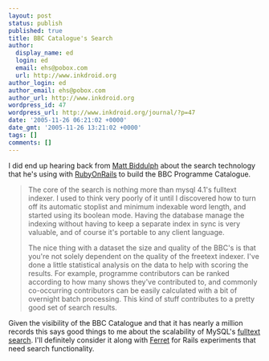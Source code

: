 ```yaml
---
layout: post
status: publish
published: true
title: BBC Catalogue's Search
author:
  display_name: ed
  login: ed
  email: ehs@pobox.com
  url: http://www.inkdroid.org
author_login: ed
author_email: ehs@pobox.com
author_url: http://www.inkdroid.org
wordpress_id: 47
wordpress_url: http://www.inkdroid.org/journal/?p=47
date: '2005-11-26 06:21:02 +0000'
date_gmt: '2005-11-26 13:21:02 +0000'
tags: []
comments: []
---
```

<p>I did end up hearing back from <a href="http://www.hackdiary.com/">Matt Biddulph</a> about the search technology that he's using with <a href="http://www.rubyonrails.org">RubyOnRails</a> to build the BBC Programme Catalogue.</p>
<blockquote><p>
The core of the search is nothing more than mysql 4.1's fulltext indexer. I used to think very poorly of it until I discovered how to turn off its automatic stoplist and minimum indexable word length, and started using its boolean mode. Having the database manage the indexing without having to keep a separate index in sync is very valuable, and of course it's portable to any client language.</p>
<p>The nice thing with a dataset the size and quality of the BBC's is that you're not solely dependent on the quality of the freetext indexer. I've done a little statistical analysis on the data to help with scoring the results. For example, programme contributors can be ranked according to how many shows they've contributed to, and commonly co-occurring contributors can be easily calculated with a bit of overnight batch processing. This kind of stuff contributes to a pretty good set of search results.
</p></blockquote>
<p>Given the visibility of the BBC Catalogue and that it has nearly a million records this says good things to me about the scalability of MySQL's <a href="http://dev.mysql.com/doc/refman/5.0/en/fulltext-search.html">fulltext search</a>. I'll definitely consider it along with <a href="http://web.archive.org/web/20110514072656/http://ferret.davebalmain.com/trac">Ferret</a> for Rails experiments that need search functionality.</p>

